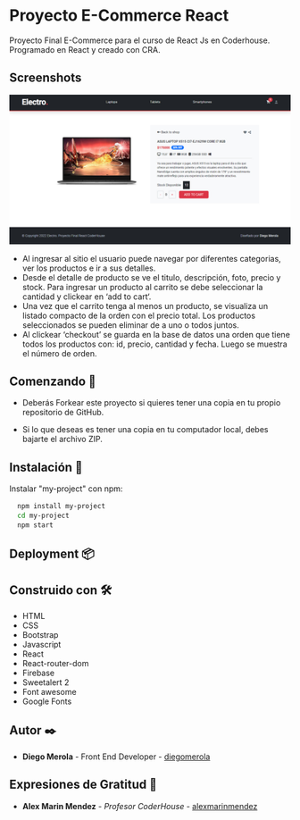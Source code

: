 # Proyecto E-Commerce React

Proyecto Final E-Commerce para el curso de React Js en Coderhouse. Programado en React y creado con CRA.

## Screenshots

<img src="./src/images/img0001.jpg">

- Al ingresar al sitio el usuario puede navegar por diferentes categorias, ver los productos e ir a sus detalles.
- Desde el detalle de producto se ve el titulo, descripción, foto, precio y stock. Para ingresar un producto al carrito se debe seleccionar la cantidad y clickear en ‘add to cart‘.
- Una vez que el carrito tenga al menos un producto, se visualiza un
  listado compacto de la orden con el precio total. Los productos seleccionados se pueden eliminar de a uno o todos juntos.
- Al clickear ‘checkout’ se guarda en la base de datos una orden que
  tiene todos los productos con: id, precio, cantidad y fecha. Luego se muestra el número de orden.

## Comenzando 🚀

- Deberás Forkear este proyecto si quieres tener una copia en tu propio repositorio de GitHub.

- Si lo que deseas es tener una copia en tu computador local, debes bajarte el archivo ZIP.

## Instalación 🔧

Instalar "my-project" con npm:

```bash
  npm install my-project
  cd my-project
  npm start
```

## Deployment 📦

## Construido con 🛠️

- HTML
- CSS
- Bootstrap
- Javascript
- React
- React-router-dom
- Firebase
- Sweetalert 2
- Font awesome
- Google Fonts

## Autor ✒️

- **Diego Merola** - Front End Developer - [diegomerola](https://github.com/diegomerola)

## Expresiones de Gratitud 🎁

- **Alex Marin Mendez** - _Profesor CoderHouse_ - [alexmarinmendez](https://github.com/alexmarinmendez)
